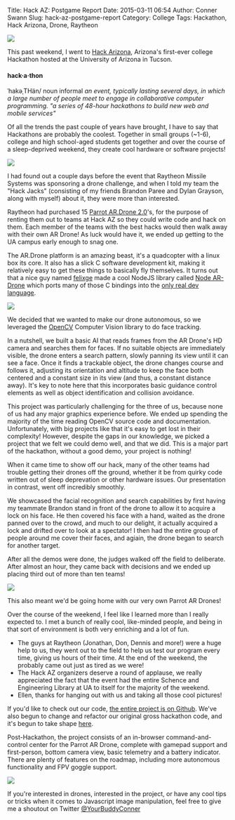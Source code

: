 Title: Hack AZ: Postgame Report
Date: 2015-03-11 06:54
Author: Conner Swann
Slug: hack-az-postgame-report
Category: College
Tags: Hackathon, Hack Arizona, Drone, Raytheon

![]({attach}/images/2015/hack-az-cover.jpg)

This past weekend, I went to [Hack Arizona](hackarizona.org), Arizona's first-ever college Hackathon hosted at the University of Arizona in Tucson. 

#### hack·a·thon

ˈhakəˌTHän/
noun informal
*an event, typically lasting several days, in which a large number of people meet to engage in collaborative computer programming.
"a series of 48-hour hackathons to build new web and mobile services"*

Of all the trends the past couple of years have brought, I have to say that Hackathons are probably the coolest. Together in small groups (~1-6), college and high school-aged students get together and over the course of a sleep-deprived weekend, they create cool hardware or software projects! 

![]({attach}/images/2015/hack-az-1.jpg)

I had found out a couple days before the event that Raytheon Missile Systems was sponsoring a drone challenge, and when I told my team the "Hack Jacks" (consisting of my friends Brandon Paree and Dylan Grayson, along with myself) about it, they were more than interested. 

Raytheon had purchased 15 [Parrot AR.Drone 2.0](http://ardrone2.parrot.com/)'s, for the purpose of renting them out to teams at Hack AZ so they could write code and hack on them. Each member of the teams with the best hacks would then walk away with their own AR Drone! As luck would have it, we ended up getting to the UA campus early enough to snag one.

The AR.Drone platform is an amazing beast, it's a quadcopter with a linux box its core. It also has a slick C software development kit, making it relatively easy to get these things to basically fly themselves. It turns out that a nice guy named [felixge](https://github.com/felixge/) made a cool NodeJS library called [Node AR-Drone](https://github.com/felixge/node-ar-drone) which ports many of those C bindings into the [only real dev language](https://www.youtube.com/watch?v=ame2PH67gnk). 

![]({attach}/images/2015/hack-az-drone-app.gif)
 
We decided that we wanted to make our drone autonomous, so we leveraged the [OpenCV](http://opencv.org/) Computer Vision library to do face tracking. 

In a nutshell, we built a basic AI that reads frames from the AR Drone's HD camera and searches them for faces. If no suitable objects are immediately visible, the drone enters a search pattern, slowly panning its view until it can see a face. Once it finds a trackable object, the drone changes course and follows it, adjusting its orientation and altitude to keep the face both centered and a constant size in its view (and thus, a constant distance away). It's key to note here that this incorporates basic guidance control elements as well as object identification and collision avoidance. 

This project was particularly challenging for the three of us, because none of us had any major graphics experience before. We ended up spending the majority of the time reading OpenCV source code and documentation. Unfortunately, with big projects like that it's easy to get lost in their complexity! However, despite the gaps in our knowledge, we picked a project that we felt we could demo well, and that we did. This is a major part of the hackathon, without a good demo, your project is nothing!

When it came time to show off our hack, many of the other teams had trouble getting their drones off the ground, whether it be from quirky code written out of sleep deprevation or other hardware issues. Our presentation in contrast, went off incredibly smoothly. 

We showcased the facial recognition and search capabilities by first having my teammate Brandon stand in front of the drone to allow it to acquire a lock on his face. He then covered his face with a hand, waited as the drone panned over to the crowd, and much to our delight, it actually acquired a lock and drifted over to look at a spectator! I then had the entire group of people around me cover their faces, and agiain, the drone began to search for another target. 

After all the demos were done, the judges walked off the field to deliberate. After almost an hour, they came back with decisions and we ended up placing third out of more than ten teams!

![]({attach}/images/2015/hack-az-2.jpg)

This also meant we'd be going home with our very own Parrot AR Drones! 

Over the course of the weekend, I feel like I learned more than I really expected to. I met a bunch of really cool, like-minded people, and being in that sort of environment is both very enriching and a lot of fun. 

- The guys at Raytheon (Jonathan, Don, Dennis and more!) were a huge help to us, they went out to the field to help us test our program every time, giving us hours of their time. At the end of the weekend, the probably came out just as tired as we were!
- The Hack AZ organizers deserve a round of applause, we really appreciated the fact that the event had the entire Schence and Engineering Library at UA to itself for the majority of the weekend. 
- Ellen, thanks for hanging out with us and taking all those cool pictures!

If you'd like to check out our code, [the entire project is on Github](https://github.com/yourbuddyconner/drone-hackaz/tree/master/Hack-AZ). We've also begun to change and refactor our original gross hackathon code, and it's begun to take shape [here](https://github.com/yourbuddyconner/drone-hackaz/tree/master/v1.0). 


Post-Hackathon, the project consists of an in-browser command-and-control center for the Parrot AR Drone, complete with gamepad support and first-person, bottom camera view, basic telemetry and a battery indicator. There are plenty of features on the roadmap, including more autonomous functionality and FPV goggle support. 

![]({attach}/images/2015/hack-az-drone-app.gif)

If you're interested in drones, interested in the project, or have any cool tips or tricks when it comes to Javascript image manipulation, feel free to give me a shoutout on Twitter [@YourBuddyConner](http://twitter.com/yourbuddyconner)

